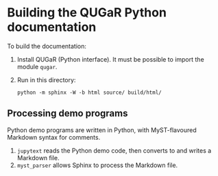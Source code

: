 # Building the QUGaR Python documentation

To build the documentation:

1. Install QUGaR (Python interface). It must be possible to import
   the module ``qugar``.
2. Run in this directory:
 
       python -m sphinx -W -b html source/ build/html/

## Processing demo programs

Python demo programs are written in Python, with MyST-flavoured
Markdown syntax for comments.

1. `jupytext` reads the Python demo code, then converts to and writes a
   Markdown file.
2. `myst_parser` allows Sphinx to process the Markdown file.
